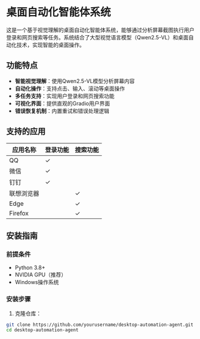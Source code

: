 # 桌面自动化智能体系统

这是一个基于视觉理解的桌面自动化智能体系统，能够通过分析屏幕截图执行用户登录和网页搜索等任务。系统结合了大型视觉语言模型（Qwen2.5-VL）和桌面自动化技术，实现智能的桌面操作。

## 功能特点

- **智能视觉理解**：使用Qwen2.5-VL模型分析屏幕内容
- **自动化操作**：支持点击、输入、滚动等桌面操作
- **多任务支持**：实现用户登录和网页搜索功能
- **可视化界面**：提供直观的Gradio用户界面
- **错误恢复机制**：内置重试和错误处理逻辑

## 支持的应用

| 应用名称     | 登录功能 | 搜索功能 |
|--------------|----------|----------|
| QQ           | ✓        |          |
| 微信         | ✓        |          |
| 钉钉         | ✓        |          |
| 联想浏览器   |          | ✓        |
| Edge         |          | ✓        |
| Firefox      |          | ✓        |


## 安装指南

### 前提条件

- Python 3.8+
- NVIDIA GPU（推荐）
- Windows操作系统

### 安装步骤

1. 克隆仓库：
```bash
git clone https://github.com/yourusername/desktop-automation-agent.git
cd desktop-automation-agent
